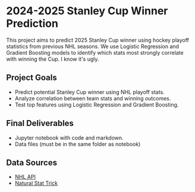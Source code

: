 # 2024-2025 Stanley Cup Winner Prediction

This project aims to predict 2025 Stanley Cup winner using hockey playoff statistics from previous NHL seasons. We use Logistic Regression and Gradient Boosting models to identify which stats most strongly correlate with winning the Cup.
I know it's ugly. 

## Project Goals
- Predict potential Stanley Cup winner using NHL playoff stats.
- Analyze correlation between team stats and winning outcomes.
- Test top features using Logistic Regression and Gradient Boosting.

## Final Deliverables
- Jupyter notebook with code and markdown.
- Data files (must be in the same folder as notebook)

## Data Sources

- [NHL API](https://gitlab.com/dword4/nhlapi)
- [Natural Stat Trick](https://www.naturalstattrick.com/)

